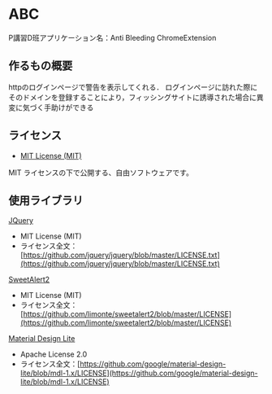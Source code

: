# ABC
P講習D班アプリケーション名：Anti Bleeding ChromeExtension

## 作るもの概要
httpのログインページで警告を表示してくれる．
ログインページに訪れた際にそのドメインを登録することにより，フィッシングサイトに誘導された場合に異変に気づく手助けができる

## ライセンス
- [MIT License (MIT)](LICENSE)

 MIT ライセンスの下で公開する、自由ソフトウェアです。
 
 ## 使用ライブラリ
 [JQuery](https://github.com/jquery/jquery)
 - MIT License (MIT)
 - ライセンス全文：[https://github.com/jquery/jquery/blob/master/LICENSE.txt](https://github.com/jquery/jquery/blob/master/LICENSE.txt)
 
 [SweetAlert2](https://github.com/limonte/sweetalert2)
 - MIT License (MIT)
 - ライセンス全文：[https://github.com/limonte/sweetalert2/blob/master/LICENSE](https://github.com/limonte/sweetalert2/blob/master/LICENSE)
 
 [Material Design Lite](https://github.com/google/material-design-lite)
 - Apache License 2.0
 - ライセンス全文：[https://github.com/google/material-design-lite/blob/mdl-1.x/LICENSE](https://github.com/google/material-design-lite/blob/mdl-1.x/LICENSE)
 

